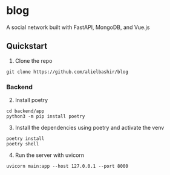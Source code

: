 # blog
A social network built with FastAPI, MongoDB, and Vue.js

## Quickstart
1. Clone the repo
```
git clone https://github.com/alielbashir/blog
```

### Backend

2. Install poetry
```
cd backend/app
python3 -m pip install poetry
```
3. Install the dependencies using poetry and activate the venv
```
poetry install
poetry shell
```
4. Run the server with uvicorn
```
uvicorn main:app --host 127.0.0.1 --port 8000
```
